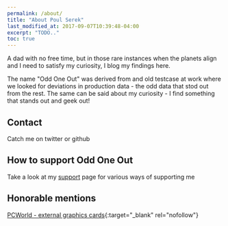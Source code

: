 ```yaml
---
permalink: /about/
title: "About Poul Serek"
last_modified_at: 2017-09-07T10:39:48-04:00
excerpt: "TODO.."
toc: true
---
```

A dad with no free time, but in those rare instances when the planets align and I need to satisfy my curiosity, I blog my findings here.

The name "Odd One Out" was derived from and old testcase at work where we looked for deviations in production data - the odd data that stod out from the rest. The same can be said about my curiosity - I find something that stands out and geek out!

## Contact
Catch me on twitter or github

## How to support Odd One Out
Take a look at my [support](/support) page for various ways of supporting me

## Honorable mentions

[PCWorld - external graphics cards](http://web.archive.org/web/20161119061302/https://www.pcworld.com/article/2984716/laptop-computers/how-to-transform-your-laptop-into-a-gaming-powerhouse-with-an-external-graphics-card.html?page=2){:target="_blank" rel="nofollow"}
